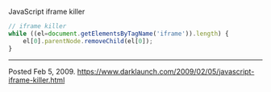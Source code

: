JavaScript iframe killer

```javascript
// iframe killer
while ((el=document.getElementsByTagName('iframe')).length) {
    el[0].parentNode.removeChild(el[0]);
}
```

---


Posted Feb 5, 2009.
https://www.darklaunch.com/2009/02/05/javascript-iframe-killer.html